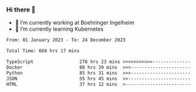 ### Hi there 👋
- 🔭 I’m currently working at Boehringer Ingelheim
- 🌱 I’m currently learning Kubernetes

 
<!--START_SECTION:waka-->

```txt
From: 01 January 2023 - To: 24 December 2023

Total Time: 660 hrs 17 mins

TypeScript                 278 hrs 23 mins >>>>>>>>>>>--------------   42.16 %
Docker                     88 hrs 39 mins  >>>----------------------   13.43 %
Python                     85 hrs 31 mins  >>>----------------------   12.95 %
JSON                       55 hrs 45 mins  >>-----------------------   08.45 %
HTML                       37 hrs 12 mins  >------------------------   05.64 %
```

<!--END_SECTION:waka-->

 
